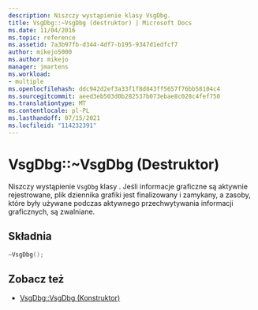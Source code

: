 ```yaml
---
description: Niszczy wystąpienie klasy VsgDbg.
title: VsgDbg::~VsgDbg (destruktor) | Microsoft Docs
ms.date: 11/04/2016
ms.topic: reference
ms.assetid: 7a3b97fb-d344-4df7-b195-9347d1edfcf7
author: mikejo5000
ms.author: mikejo
manager: jmartens
ms.workload:
- multiple
ms.openlocfilehash: ddc942d2ef3a33f1f8d843ff5657f76bb58104c4
ms.sourcegitcommit: aeed3eb503d0b282537b073ebae8c028c4fef750
ms.translationtype: MT
ms.contentlocale: pl-PL
ms.lasthandoff: 07/15/2021
ms.locfileid: "114232391"
---
```

# <a name="vsgdbgvsgdbg-destructor"></a>VsgDbg::~VsgDbg (Destruktor)
Niszczy wystąpienie `VsgDbg` klasy . Jeśli informacje graficzne są aktywnie rejestrowane, plik dziennika grafiki jest finalizowany i zamykany, a zasoby, które były używane podczas aktywnego przechwytywania informacji graficznych, są zwalniane.

## <a name="syntax"></a>Składnia

```C++
~VsgDbg();
```

## <a name="see-also"></a>Zobacz też
- [VsgDbg::VsgDbg (Konstruktor)](vsgdbg-vsgdbg-constructor.md)

